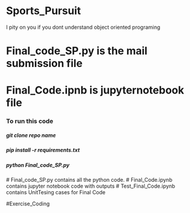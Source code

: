 # Sports_Pursuit
I pity on you if you dont understand object oriented programing 
# Final_code_SP.py is the mail submission file 
# Final_Code.ipnb is jupyternotebook file 
### To run this code 
<h5> git clone repo name</h5>
<h5> pip install -r requirements.txt</h5>
<h5> python Final_code_SP.py</h5>
# Final_code_SP.py 
contains all the python code.
# Final_Code.ipynb 
contains jupyter notebook code with outputs
# Test_Final_Code.ipynb 
contains UnitTesing cases for Final Code

#Exercise_Coding
